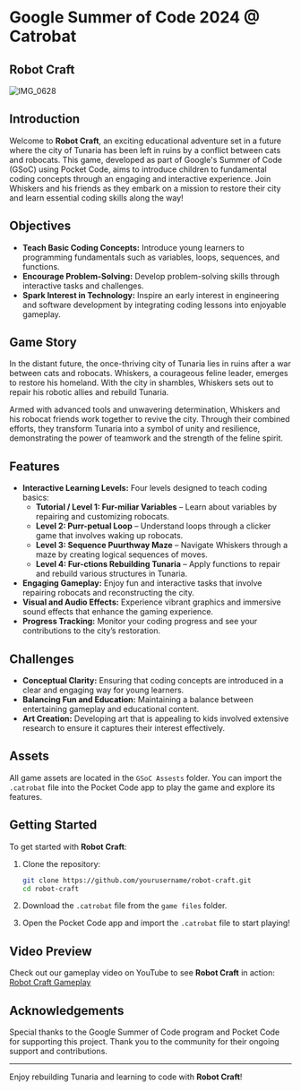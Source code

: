 # Google Summer of Code 2024 @ Catrobat

## Robot Craft
![IMG_0628](https://github.com/user-attachments/assets/f815f856-9655-4eee-bc37-01dd3c9140b9)


## Introduction

Welcome to **Robot Craft**, an exciting educational adventure set in a future where the city of Tunaria has been left in ruins by a conflict between cats and robocats. This game, developed as part of Google's Summer of Code (GSoC) using Pocket Code, aims to introduce children to fundamental coding concepts through an engaging and interactive experience. Join Whiskers and his friends as they embark on a mission to restore their city and learn essential coding skills along the way!

## Objectives

- **Teach Basic Coding Concepts:** Introduce young learners to programming fundamentals such as variables, loops, sequences, and functions.
- **Encourage Problem-Solving:** Develop problem-solving skills through interactive tasks and challenges.
- **Spark Interest in Technology:** Inspire an early interest in engineering and software development by integrating coding lessons into enjoyable gameplay.

## Game Story

In the distant future, the once-thriving city of Tunaria lies in ruins after a war between cats and robocats. Whiskers, a courageous feline leader, emerges to restore his homeland. With the city in shambles, Whiskers sets out to repair his robotic allies and rebuild Tunaria.

Armed with advanced tools and unwavering determination, Whiskers and his robocat friends work together to revive the city. Through their combined efforts, they transform Tunaria into a symbol of unity and resilience, demonstrating the power of teamwork and the strength of the feline spirit.

## Features

- **Interactive Learning Levels:** Four levels designed to teach coding basics:
  - **Tutorial / Level 1: Fur-miliar Variables** – Learn about variables by repairing and customizing robocats.
  - **Level 2: Purr-petual Loop** – Understand loops through a clicker game that involves waking up robocats.
  - **Level 3: Sequence Puurthway Maze** – Navigate Whiskers through a maze by creating logical sequences of moves.
  - **Level 4: Fur-ctions Rebuilding Tunaria** – Apply functions to repair and rebuild various structures in Tunaria.
- **Engaging Gameplay:** Enjoy fun and interactive tasks that involve repairing robocats and reconstructing the city.
- **Visual and Audio Effects:** Experience vibrant graphics and immersive sound effects that enhance the gaming experience.
- **Progress Tracking:** Monitor your coding progress and see your contributions to the city’s restoration.

## Challenges

- **Conceptual Clarity:** Ensuring that coding concepts are introduced in a clear and engaging way for young learners.
- **Balancing Fun and Education:** Maintaining a balance between entertaining gameplay and educational content.
- **Art Creation:** Developing art that is appealing to kids involved extensive research to ensure it captures their interest effectively.

## Assets

All game assets are located in the `GSoC Assests` folder. You can import the `.catrobat` file into the Pocket Code app to play the game and explore its features.

## Getting Started

To get started with **Robot Craft**:

1. Clone the repository:
    ```bash
    git clone https://github.com/yourusername/robot-craft.git
    cd robot-craft
    ```

2. Download the `.catrobat` file from the `game files` folder.

3. Open the Pocket Code app and import the `.catrobat` file to start playing!

## Video Preview

Check out our gameplay video on YouTube to see **Robot Craft** in action:
[Robot Craft Gameplay](https://youtu.be/PyYxXsV2D7E)

## Acknowledgements

Special thanks to the Google Summer of Code program and Pocket Code for supporting this project. Thank you to the community for their ongoing support and contributions.

---

Enjoy rebuilding Tunaria and learning to code with **Robot Craft**!

